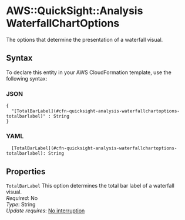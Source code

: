 # AWS::QuickSight::Analysis WaterfallChartOptions<a name="aws-properties-quicksight-analysis-waterfallchartoptions"></a>

The options that determine the presentation of a waterfall visual\.

## Syntax<a name="aws-properties-quicksight-analysis-waterfallchartoptions-syntax"></a>

To declare this entity in your AWS CloudFormation template, use the following syntax:

### JSON<a name="aws-properties-quicksight-analysis-waterfallchartoptions-syntax.json"></a>

```
{
  "[TotalBarLabel](#cfn-quicksight-analysis-waterfallchartoptions-totalbarlabel)" : String
}
```

### YAML<a name="aws-properties-quicksight-analysis-waterfallchartoptions-syntax.yaml"></a>

```
  [TotalBarLabel](#cfn-quicksight-analysis-waterfallchartoptions-totalbarlabel): String
```

## Properties<a name="aws-properties-quicksight-analysis-waterfallchartoptions-properties"></a>

`TotalBarLabel`  <a name="cfn-quicksight-analysis-waterfallchartoptions-totalbarlabel"></a>
This option determines the total bar label of a waterfall visual\.  
*Required*: No  
*Type*: String  
*Update requires*: [No interruption](https://docs.aws.amazon.com/AWSCloudFormation/latest/UserGuide/using-cfn-updating-stacks-update-behaviors.html#update-no-interrupt)